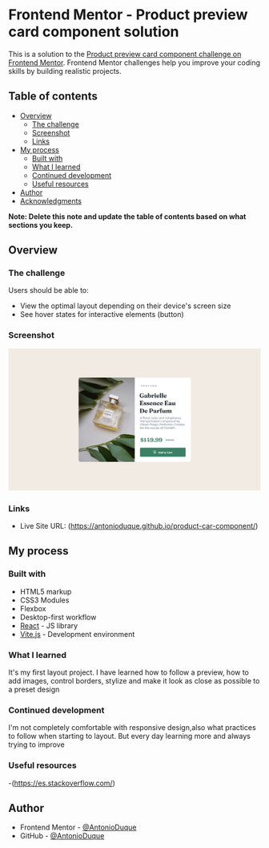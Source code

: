# Frontend Mentor - Product preview card component solution

This is a solution to the [Product preview card component challenge on Frontend Mentor](https://www.frontendmentor.io/challenges/product-preview-card-component-GO7UmttRfa). Frontend Mentor challenges help you improve your coding skills by building realistic projects. 

## Table of contents

- [Overview](#overview)
  - [The challenge](#the-challenge)
  - [Screenshot](#screenshot)
  - [Links](#links)
- [My process](#my-process)
  - [Built with](#built-with)
  - [What I learned](#what-i-learned)
  - [Continued development](#continued-development)
  - [Useful resources](#useful-resources)
- [Author](#author)
- [Acknowledgments](#acknowledgments)

**Note: Delete this note and update the table of contents based on what sections you keep.**

## Overview

### The challenge

Users should be able to:

- View the optimal layout depending on their device's screen size
- See hover  states for interactive elements (button)

### Screenshot

![](snapshot.png)


### Links

- Live Site URL: (https://antonioduque.github.io/product-car-component/)

## My process

### Built with

- HTML5 markup
- CSS3 Modules
- Flexbox
- Desktop-first workflow
- [React](https://reactjs.org/) - JS library
- [Vite.js](https://vitejs.dev/) - Development environment

### What I learned

It's my first layout project. I have learned how to follow a preview, how to add images, control borders,
 stylize and make it look as close as possible to a preset design

### Continued development

I'm not completely comfortable with responsive design,also what practices to follow when starting to layout.
But every day learning more and always trying to improve

### Useful resources

-(https://es.stackoverflow.com/)
## Author

- Frontend Mentor - [@AntonioDuque](https://www.frontendmentor.io/profile/AntonioDuque)
- GitHub - [@AntonioDuque](https://github.com/AntonioDuque)

